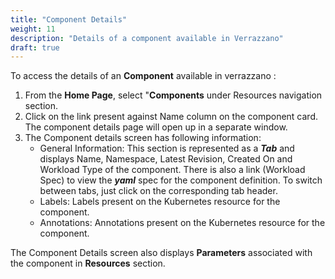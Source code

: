 ```yaml
---
title: "Component Details"
weight: 11
description: "Details of a component available in Verrazzano"
draft: true
---
```


To access the details of an **Component** available in verrazzano :
1. From the **Home Page**, select "**Components** under Resources navigation section.
1. Click on the link present against Name column on the component card. The component details page will open up in a separate window.
1. The Component details screen has following information:
   - General Information: This section is represented as a ***Tab*** and displays Name, Namespace, Latest Revision, Created On and Workload Type of the component. There is also a link (Workload Spec) to view the ***yaml*** spec for the component definition. To switch between tabs, just click on the corresponding tab header.
   - Labels: Labels present on the Kubernetes resource for the component.
   - Annotations: Annotations present on the Kubernetes resource for the component.
   
The Component Details screen also displays **Parameters** associated with the component in **Resources** section.